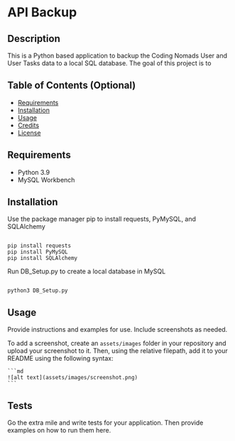 # API Backup

## Description

This is a Python based application to backup the Coding Nomads User and User Tasks data to a local SQL database. 
The goal of this project is to 

## Table of Contents (Optional)

- [Requirements](#requirements)
- [Installation](#installation)
- [Usage](#usage)
- [Credits](#credits)
- [License](#license)

## Requirements

- Python 3.9
- MySQL Workbench

## Installation

Use the package manager pip to install requests, PyMySQL, and SQLAlchemy
```

pip install requests
pip install PyMySQL
pip install SQLAlchemy

```

Run DB_Setup.py to create a local database in MySQL 

```

python3 DB_Setup.py

```

## Usage

Provide instructions and examples for use. Include screenshots as needed.

To add a screenshot, create an `assets/images` folder in your repository and upload your screenshot to it. Then, using the relative filepath, add it to your README using the following syntax:

    ```md
    ![alt text](assets/images/screenshot.png)
    ```

## Tests

Go the extra mile and write tests for your application. Then provide examples on how to run them here.